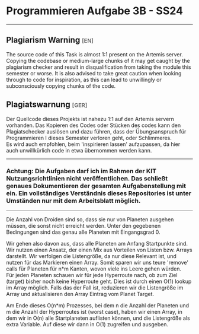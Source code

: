 # Programmieren Aufgabe 3B - SS24

---

## Plagiarism Warning <span style="color:rgb(110, 110, 110); font-size:0.7em;">[EN]</span>

The source code of this Task is almost 1:1 present on the Artemis server. Copying the codebase or medium-large chunks of it may get caught by the plagiarism checker and result in disqualification from taking the module this semester or worse.
It is also advised to take great caution when looking through to code for inspiration, as this can lead to unwillingly or subconsciously copying chunks of the code.

## Plagiatswarnung <span style="color:rgb(110, 110, 110); font-size:0.7em;">[GER]</span>

Der Quellcode dieses Projekts ist nahezu 1:1 auf den Artemis servern vorhanden. Das Kopieren des Codes oder Stücken des codes kann den Plagiatschecker auslösen und dazu führen, dass der Übungsanspruch für Programmieren I dieses Semester verloren geht, oder Schlimmeres.<br/>
Es wird auch empfohlen, beim 'inspirieren lassen' aufzupassen, da hier auch unwillkürlich code in etwa übernommen werden kann.

---

### Achtung: Die Aufgaben darf ich im Rahmen der KIT Nutzungsrichtlinien nicht veröffentlichen. Das schließt genaues Dokumentieren der gesamten Aufgabenstellung mit ein. Ein vollständiges Verständnis dieses Repositories ist unter Umständen nur mit dem Arbeitsblatt möglich.

---

Die Anzahl von Droiden sind so, dass sie nur von Planeten ausgehen müssen, die sonst nicht erreicht werden.
Unter den gegebenen Bedingungen sind das genau alle Planeten mit Eingangsgrad 0.

Wir gehen also davon aus, dass alle Planeten am Anfang Startpunkte sind. Wir nutzen einen Ansatz, der einen Mix aus Vorteilen von
Listen bzw. Arrays darstellt. Wir verfolgen die Listengröße, da nur diese Relevant ist, und nutzen für das Markieren einen Array.
Somit sparen wir uns teure 'remove' calls für Planeten für n*m Kanten, wovon viele ins Leere gehen würden.<br/>
Für jeden Planeten schauen wir für jede Hyperroute nach, ob zum Ziel (target) bisher noch keine Hyperroute geht. Dies ist durch einen
O(1) lookup im Array möglich. Falls das der Fall ist, reduzieren wir die Listengröße im Array und aktualisieren den Array Eintrag vom
Planet Target.

Am Ende dieses O(n*m) Prozesses, bei dem n die Anzahl der Planeten und m die Anzahl der Hyperroutes ist (worst case), haben wir einen
Array, in dem wir in O(n) alle Startplaneten auflisten können, und die Listengröße als extra Variable. Auf diese wir dann in O(1)
zugreifen und ausgeben.